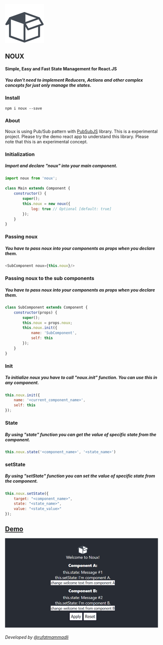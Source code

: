 ![](https://raw.githubusercontent.com/oop/noux/master/demo/public/logo.png)

NOUX
-
#### Simple, Easy and Fast State Management for React.JS
##### You don't need to implement Reducers, Actions and other complex concepts for just only manage the states.

### Install
    npm i noux --save

### About
Noux is using Pub/Sub pattern with [PubSubJS](https://github.com/mroderick/PubSubJS) library. This is a experimental project. Please try the demo react app to understand this library. Please note that this is an experimental concept.

### Initialization
##### Import and declare "noux" into your main component.
```javascript
import noux from 'noux';

class Main extends Component {
    constructor() {
        super();
        this.noux = new noux({
            log: true // Optional [default: true]
        });
    }
}
```

### Passing noux
##### You have to pass noux into your components as props when you declare them.
```javascript
<SubComponent noux={this.noux}/>
```

### Passing noux to the sub components
##### You have to pass noux into your components as props when you declare them.
```javascript
class SubComponent extends Component {
    constructor(props) {
        super();
        this.noux = props.noux;
        this.noux.init({
            name: 'SubComponent',
            self: this
        });
    }
}
```

### Init
##### To initialize noux you have to call "noux.init" function. You can use this in any component.
```javascript
this.noux.init({
    name: '<current_component_name>',
    self: this
});
```

### State
##### By using "state" function you can get the value of specific state from the component.
```javascript
this.noux.state('<component_name>', '<state_name>')
```

### setState
##### By using "setState" function you can set the value of specific state from the component.
```javascript
this.noux.setState({
    target: "<component_name>",
    state: "<state_name>",
    value: "<state_value>"
});
```
[Demo](https://codesandbox.io/s/l329pr2467)
---
[![](https://raw.githubusercontent.com/oop/noux/master/img/demo.png)](https://codesandbox.io/s/l329pr2467)
###### Developed by [@rufatmammadli](https://twitter.com/rufatmammadli)